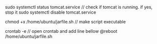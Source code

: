 sudo systemctl status tomcat.service // check if tomcat is running. if yes, stop it
sudo systemctl disable tomcat.service


chmod +x /home/ubuntu/jarfile.sh // make script executable

crontab -e // open crontab and add line bellow
@reboot /home/ubuntu/jarfile.sh
